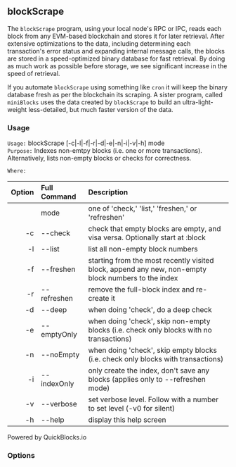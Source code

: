 ## blockScrape

The `blockScrape` program, using your local node's RPC or IPC, reads each block from any EVM-based blockchain and stores it for later retrieval. After extensive optimizations to the data, including determining each transaction's error status and expanding internal message calls, the blocks are stored in a speed-optimized binary database for fast retrieval. By doing as much work as possible before storage, we see significant increase in the speed of retrieval.

If you automate `blockScrape` using something like `cron` it will keep the binary database fresh as per the blockchain its scraping. A sister program, called `miniBlocks` uses the data created by `blockScrape` to build an ultra-light-weight less-detailed, but much faster version of the data.

### Usage

`Usage:`    blockScrape [-c|-l|-f|-r|-d|-e|-n|-i|-v|-h] mode  
`Purpose:`  Indexes non-emtpy blocks (i.e. one or more transactions). Alternatively, lists non-empty blocks or checks for correctness.
             
`Where:`  

| Option | Full Command | Description |
| -------: | :------- | :------- |
|  | mode | one of 'check,' 'list,' 'freshen,' or 'refreshen' |
| -c | --check | check that empty blocks are empty, and visa versa. Optionally start at :block |
| -l | --list | list all non-empty block numbers |
| -f | --freshen | starting from the most recently visited block, append any new, non-empty block numbers to the index |
| -r | --refreshen | remove the full-block index and re-create it |
| -d | --deep | when doing 'check', do a deep check |
| -e | --emptyOnly | when doing 'check', skip non-empty blocks (i.e. check only blocks with no transactions) |
| -n | --noEmpty | when doing 'check', skip empty blocks (i.e. check only blocks with transactions) |
| -i | --indexOnly | only create the index, don't save any blocks (applies only to --refreshen mode) |
| -v | --verbose | set verbose level. Follow with a number to set level (-v0 for silent) |
| -h | --help | display this help screen |

  Powered by QuickBlocks.io

### Options
